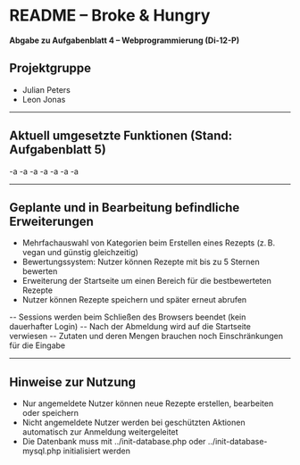 # README – Broke & Hungry

**Abgabe zu Aufgabenblatt 4 – Webprogrammierung (Di-12-P)**

## Projektgruppe
- Julian Peters
- Leon Jonas

---

## Aktuell umgesetzte Funktionen (Stand: Aufgabenblatt 5)

-a
-a
-a
-a
-a
-a
-a

---

## Geplante und in Bearbeitung befindliche Erweiterungen

- Mehrfachauswahl von Kategorien beim Erstellen eines Rezepts (z. B. vegan und günstig gleichzeitig)
- Bewertungssystem: Nutzer können Rezepte mit bis zu 5 Sternen bewerten
- Erweiterung der Startseite um einen Bereich für die bestbewerteten Rezepte
- Nutzer können Rezepte speichern und später erneut abrufen

-- Sessions werden beim Schließen des Browsers beendet (kein dauerhafter Login)
-- Nach der Abmeldung wird auf die Startseite verwiesen
-- Zutaten und deren Mengen brauchen noch Einschränkungen für die Eingabe

---

## Hinweise zur Nutzung

- Nur angemeldete Nutzer können neue Rezepte erstellen, bearbeiten oder speichern
- Nicht angemeldete Nutzer werden bei geschützten Aktionen automatisch zur Anmeldung weitergeleitet
- Die Datenbank muss mit ../init-database.php oder ../init-database-mysql.php initialisiert werden

